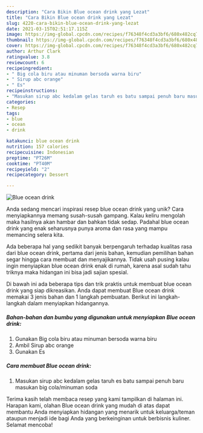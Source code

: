 ```yaml
---
description: "Cara Bikin Blue ocean drink yang Lezat"
title: "Cara Bikin Blue ocean drink yang Lezat"
slug: 4220-cara-bikin-blue-ocean-drink-yang-lezat
date: 2021-03-15T02:51:17.115Z
image: https://img-global.cpcdn.com/recipes/f76348f4cd3a3bf6/680x482cq70/blue-ocean-drink-foto-resep-utama.jpg
thumbnail: https://img-global.cpcdn.com/recipes/f76348f4cd3a3bf6/680x482cq70/blue-ocean-drink-foto-resep-utama.jpg
cover: https://img-global.cpcdn.com/recipes/f76348f4cd3a3bf6/680x482cq70/blue-ocean-drink-foto-resep-utama.jpg
author: Arthur Clark
ratingvalue: 3.8
reviewcount: 6
recipeingredient:
- " Big cola biru atau minuman bersoda warna biru"
- " Sirup abc orange"
- " Es"
recipeinstructions:
- "Masukan sirup abc kedalam gelas taruh es batu sampai penuh baru masukan big cola/minuman soda"
categories:
- Resep
tags:
- blue
- ocean
- drink

katakunci: blue ocean drink 
nutrition: 157 calories
recipecuisine: Indonesian
preptime: "PT26M"
cooktime: "PT40M"
recipeyield: "2"
recipecategory: Dessert

---
```



![Blue ocean drink](https://img-global.cpcdn.com/recipes/f76348f4cd3a3bf6/680x482cq70/blue-ocean-drink-foto-resep-utama.jpg)

Anda sedang mencari inspirasi resep blue ocean drink yang unik? Cara menyiapkannya memang susah-susah gampang. Kalau keliru mengolah maka hasilnya akan hambar dan bahkan tidak sedap. Padahal blue ocean drink yang enak seharusnya punya aroma dan rasa yang mampu memancing selera kita.



Ada beberapa hal yang sedikit banyak berpengaruh terhadap kualitas rasa dari blue ocean drink, pertama dari jenis bahan, kemudian pemilihan bahan segar hingga cara membuat dan menyajikannya. Tidak usah pusing kalau ingin menyiapkan blue ocean drink enak di rumah, karena asal sudah tahu triknya maka hidangan ini bisa jadi sajian spesial.


Di bawah ini ada beberapa tips dan trik praktis untuk membuat blue ocean drink yang siap dikreasikan. Anda dapat membuat Blue ocean drink memakai 3 jenis bahan dan 1 langkah pembuatan. Berikut ini langkah-langkah dalam menyiapkan hidangannya.

<!--inarticleads1-->

##### Bahan-bahan dan bumbu yang digunakan untuk menyiapkan Blue ocean drink:

1. Gunakan  Big cola biru atau minuman bersoda warna biru
1. Ambil  Sirup abc orange
1. Gunakan  Es




<!--inarticleads2-->

##### Cara membuat Blue ocean drink:

1. Masukan sirup abc kedalam gelas taruh es batu sampai penuh baru masukan big cola/minuman soda




Terima kasih telah membaca resep yang kami tampilkan di halaman ini. Harapan kami, olahan Blue ocean drink yang mudah di atas dapat membantu Anda menyiapkan hidangan yang menarik untuk keluarga/teman ataupun menjadi ide bagi Anda yang berkeinginan untuk berbisnis kuliner. Selamat mencoba!
